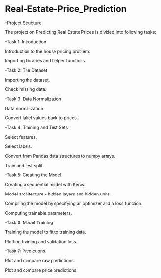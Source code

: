 # Real-Estate-Price_Prediction
-Project Structure

The project on Predicting Real Estate Prices is divided into following tasks:

-Task 1: Introduction

Introduction to the house pricing problem.

Importing libraries and helper functions.

-Task 2: The Dataset

Importing the dataset.

Check missing data.

-Task 3: Data Normalization

Data normalization.

Convert label values back to prices.

-Task 4: Training and Test Sets

Select features.

Select labels.

Convert from Pandas data structures to numpy arrays.

Train and test split.

-Task 5: Creating the Model

Creating a sequential model with Keras.

Model architecture - hidden layers and hidden units.

Compiling the model by specifying an optimizer and a loss function.

Computing trainable parameters.

-Task 6: Model Training

Training the model to fit to training data.

Plotting training and validation loss.

-Task 7: Predictions

Plot and compare raw predictions.

Plot and compare price predictions.
